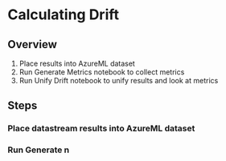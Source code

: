 # Calculating Drift

## Overview

1. Place results into AzureML dataset
2. Run Generate Metrics notebook to collect metrics
3. Run Unify Drift notebook to unify results and look at metrics

## Steps

### Place datastream results into AzureML dataset

### Run Generate n


